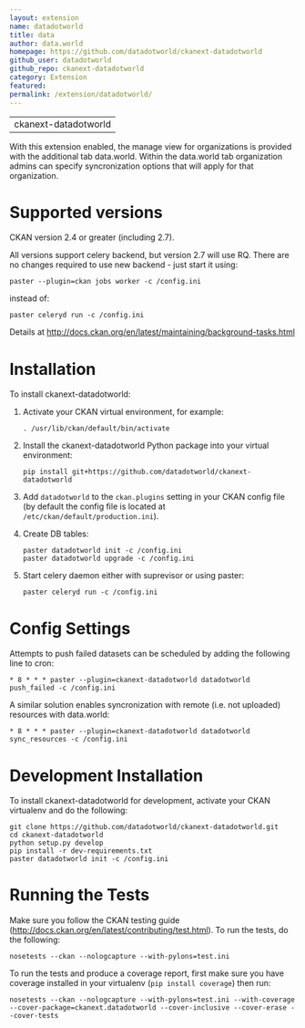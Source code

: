 ```yaml
---
layout: extension
name: datadotworld
title: data
author: data.world
homepage: https://github.com/datadotworld/ckanext-datadotworld
github_user: datadotworld
github_repo: ckanext-datadotworld
category: Extension
featured: 
permalink: /extension/datadotworld/
---
```



|                      |
|----------------------|
| ckanext-datadotworld |

With this extension enabled, the manage view for organizations is provided with the additional tab data.world. Within the data.world tab organization admins can specify syncronization options that will apply for that organization.

Supported versions
==================

CKAN version 2.4 or greater (including 2.7).

All versions support celery backend, but version 2.7 will use RQ. There are no changes required to use new backend - just start it using:

    paster --plugin=ckan jobs worker -c /config.ini

instead of:

    paster celeryd run -c /config.ini

Details at <http://docs.ckan.org/en/latest/maintaining/background-tasks.html>

Installation
============

To install ckanext-datadotworld:

1.  Activate your CKAN virtual environment, for example:

        . /usr/lib/ckan/default/bin/activate

2.  Install the ckanext-datadotworld Python package into your virtual environment:

        pip install git+https://github.com/datadotworld/ckanext-datadotworld

3.  Add `datadotworld` to the `ckan.plugins` setting in your CKAN config file (by default the config file is located at `/etc/ckan/default/production.ini`).
4.  Create DB tables:

        paster datadotworld init -c /config.ini
        paster datadotworld upgrade -c /config.ini

5.  Start celery daemon either with suprevisor or using paster:

        paster celeryd run -c /config.ini

Config Settings
===============

Attempts to push failed datasets can be scheduled by adding the following line to cron:

    * 8 * * * paster --plugin=ckanext-datadotworld datadotworld push_failed -c /config.ini

A similar solution enables syncronization with remote (i.e. not uploaded) resources with data.world:

    * 8 * * * paster --plugin=ckanext-datadotworld datadotworld sync_resources -c /config.ini

Development Installation
========================

To install ckanext-datadotworld for development, activate your CKAN virtualenv and do the following:

    git clone https://github.com/datadotworld/ckanext-datadotworld.git
    cd ckanext-datadotworld
    python setup.py develop
    pip install -r dev-requirements.txt
    paster datadotworld init -c /config.ini

Running the Tests
=================

Make sure you follow the CKAN testing guide (<http://docs.ckan.org/en/latest/contributing/test.html>). To run the tests, do the following:

    nosetests --ckan --nologcapture --with-pylons=test.ini

To run the tests and produce a coverage report, first make sure you have coverage installed in your virtualenv (`pip install coverage`) then run:

    nosetests --ckan --nologcapture --with-pylons=test.ini --with-coverage --cover-package=ckanext.datadotworld --cover-inclusive --cover-erase --cover-tests

